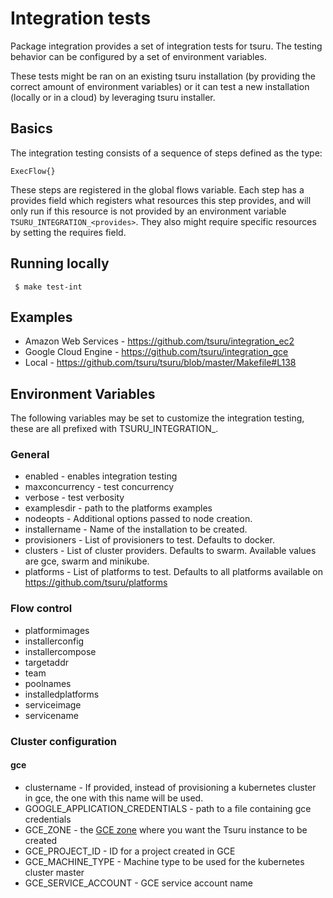 # Integration tests

Package integration provides a set of integration tests for tsuru. The testing behavior
can be configured by a set of environment variables.

These tests might be ran on an existing tsuru installation (by providing the correct amount
of environment variables) or it can test a new installation (locally or in a cloud) by
leveraging tsuru installer.

## Basics

The integration testing consists of a sequence of steps defined as the type:

	ExecFlow{}

These steps are registered in the global flows variable. Each step has a provides
field which registers what resources this step provides, and will only run if this resource is
not provided by an environment variable `TSURU_INTEGRATION_<provides>`. They also might require specific
resources by setting the requires field.

## Running locally

` $ make test-int`

## Examples

- Amazon Web Services - https://github.com/tsuru/integration_ec2
- Google Cloud Engine - https://github.com/tsuru/integration_gce
- Local -	https://github.com/tsuru/tsuru/blob/master/Makefile#L138

## Environment Variables

The following variables may be set to customize the integration testing, these are all prefixed with
TSURU_INTEGRATION_.

### General

- enabled - enables integration testing
- maxconcurrency - test concurrency
- verbose - test verbosity
- examplesdir - path to the platforms examples
- nodeopts - Additional options passed to node creation.
- installername - Name of the installation to be created.
- provisioners - List of provisioners to test. Defaults to docker.
- clusters - List of cluster providers. Defaults to swarm. Available values are gce, swarm and minikube.
- platforms - List of platforms to test. Defaults to all platforms available on https://github.com/tsuru/platforms

### Flow control

- platformimages
- installerconfig
- installercompose
- targetaddr
- team
- poolnames
- installedplatforms
- serviceimage
- servicename

### Cluster configuration

#### gce

- clustername - If provided, instead of provisioning a kubernetes cluster in gce, the one with this name will be used.
- GOOGLE_APPLICATION_CREDENTIALS - path to a file containing gce credentials
- GCE_ZONE - the [GCE zone](https://cloud.google.com/compute/docs/regions-zones/regions-zones) where you want the Tsuru instance to be created
- GCE_PROJECT_ID - ID for a project created in GCE
- GCE_MACHINE_TYPE - Machine type to be used for the kubernetes cluster master
- GCE_SERVICE_ACCOUNT - GCE service account name

